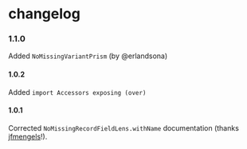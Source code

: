 # changelog

### 1.1.0

Added `NoMissingVariantPrism` (by @erlandsona)

#### 1.0.2

Added `import Accessors exposing (over)`

#### 1.0.1

Corrected `NoMissingRecordFieldLens.withName` documentation (thanks [jfmengels](https://github.com/jfmengels)!).
